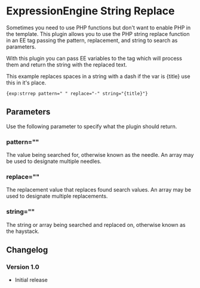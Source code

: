 # ExpressionEngine String Replace

 Sometimes you need to use PHP functions but don't want to
 enable PHP in the template. This plugin allows you to use 
 the PHP string replace function in an EE tag passing the
 pattern, replacement, and string to search as parameters. 
 
 With this plugin you can pass EE variables to the tag 
 which will process them and return the string with the 
 replaced text.
 
 This example replaces spaces in a string with a dash
 if the var is {title} use this in it's place.

    {exp:strrep pattern=" " replace="-" string="{title}"}


## Parameters
Use the following parameter to specify what the plugin should return.

### pattern=""
The value being searched for, otherwise known as the needle. An array may be used to designate multiple needles.

### replace=""
The replacement value that replaces found search values. An array may be used to designate multiple replacements.

### string=""
The string or array being searched and replaced on, otherwise known as the haystack.


## Changelog

### Version 1.0
- Initial release